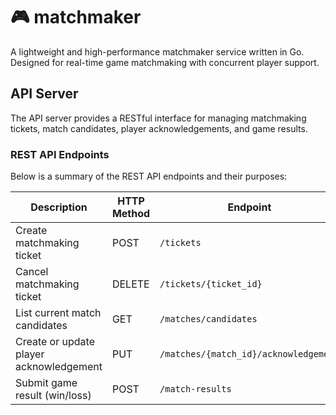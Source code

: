 # 🎮 matchmaker

A lightweight and high-performance matchmaker service written in Go.  
Designed for real-time game matchmaking with concurrent player support.

## API Server
The API server provides a RESTful interface for managing matchmaking tickets, match candidates, player acknowledgements, and game results.

### REST API Endpoints

Below is a summary of the REST API endpoints and their purposes:

| Description                                | HTTP Method | Endpoint                                |
|--------------------------------------------|-------------|-----------------------------------------|
| Create matchmaking ticket                  | POST        | `/tickets`                              |
| Cancel matchmaking ticket                  | DELETE      | `/tickets/{ticket_id}`                  |
| List current match candidates              | GET         | `/matches/candidates`                   |
| Create or update player acknowledgement    | PUT         | `/matches/{match_id}/acknowledgement`   |
| Submit game result (win/loss)              | POST        | `/match-results`                        |
